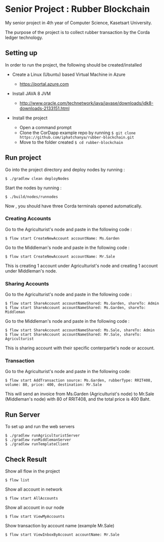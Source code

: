 # Senior Project : Rubber Blockchain
My senior project in 4th year of Computer Science, Kasetsart University.

The purpose of the project is to collect rubber transaction by the Corda ledger technology.

## Setting up
In order to run the project, the following should be created/installed
- Create a Linux (Ubuntu) based Virtual Machine in Azure
    - https://portal.azure.com

- Install JAVA 8 JVM
    - http://www.oracle.com/technetwork/java/javase/downloads/jdk8-downloads-2133151.html
    
- Install the project
    - Open a command prompt
    - Clone the CorDapp example repo by running 
      ```$ git clone https://github.com/iphatchanya/rubber-blockchain.git```
    - Move to the folder created ```$ cd rubber-blockchain```

## Run project
Go into the project directory and deploy nodes by running : 
```
$ ./gradlew clean deployNodes
```
Start the nodes by running :
```
$ ./build/nodes/runnodes
```
Now , you should have three Corda terminals opened automatically.


### Creating Accounts
Go to the Agriculturist's node and paste in the following code :
```
$ flow start CreateNewAccount accountName: Ms.Garden
```
Go to the Middleman's node and paste in the following code :
```
$ flow start CreateNewAccount accountName: Mr.Sale
```

This is creating 1 account under Agriculturist's node and creating 1 account under Middleman's node.

### Sharing Accounts
Go to the Agriculturist's node and paste in the following code :
```
$ flow start ShareAccount accountNameShared: Ms.Garden, shareTo: Admin
$ flow start ShareAccount accountNameShared: Ms.Garden, shareTo: Middleman
```
Go to the Middleman's node and paste in the following code :
```
$ flow start ShareAccount accountNameShared: Ms.Sale, shareTo: Admin
$ flow start ShareAccount accountNameShared: Mr.Sale, shareTo: Agriculturist
```
This is sharing account with their specific conterpartie's node or account.

### Transaction 
Go to the Agriculturist's node and paste in the following code:
```
$ flow start AddTransaction source: Ms.Garden, rubberType: RRIT408, volume: 80, price: 400, destination: Mr.Sale 
```
This will send an invoice from Ms.Garden (Agriculturist's node) to Mr.Sale (Middleman's node) with 80 of RRIT408, and the total price is 400 Baht.


## Run Server
To set up and run the web servers 
```
$ ./gradlew runAgriculturistServer
$ ./gradlew runMiddlemanServer
$ ./gradlew runTemplateClient
```

## Check Result
Show all flow in the project
```
$ flow list
```

Show all account in network
```
$ flow start AllAccounts
```

Show all account in our node
```
$ flow start ViewMyAccounts
```

Show transaction by account name (example Mr.Sale)
```
$ flow start ViewInboxByAccount accountName: Mr.Sale 
```

